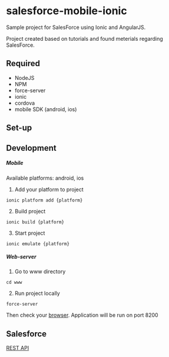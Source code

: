 # salesforce-mobile-ionic

Sample project for SalesForce using Ionic and AngularJS. 

Project created based on tutorials and found meterials regarding SalesForce.

## Required

* NodeJS
* NPM
* force-server
* ionic
* cordova
* mobile SDK (android, ios)

## Set-up


## Development

##### Mobile

Available platforms: android, ios

1) Add your platform to project

```
ionic platform add {platform}
```

2) Build project

```
ionic build {platform}

```

3) Start project

```
ionic emulate {platform}
```

##### Web-server

1) Go to www directory

```shell
cd www

```

2) Run project locally

```shell
force-server
```

Then check your [browser](http://localhost:8200). Application will be run on port 8200


## Salesforce

[REST API](http://www.salesforce.com/us/developer/docs/api_rest/api_rest.pdf)